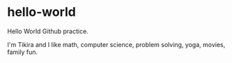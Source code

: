 # hello-world
Hello World Github practice.

I'm Tikira and I like math, computer science, problem solving, yoga, movies, family fun.
